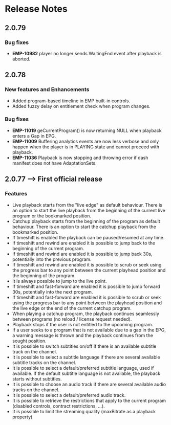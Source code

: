 # Release Notes

## 2.0.79

### Bug fixes
- **EMP-10982** player no longer sends WaitingEnd event after playback is aborted.

## 2.0.78

### New features and Enhancements
- Added program-based timeline in EMP built-in controls.
- Added fuzzy delay on entitlement check when program changes.

### Bug fixes
- **EMP-11019** geCurrentProgram() is now returning NULL when playback enters a Gap in EPG.
- **EMP-11009** Buffering analytics events are now less verbose and only happen when the player is in PLAYING state and cannot proceed with playback.
- **EMP-11036** Playback is now stopping and throwing error if dash manifest does not have AdaptationSets. 

## 2.0.77 --> First official release

### Features
- Live playback starts from the "live edge" as default behaviour. There is an option to start the live playback from the beginning of the current live program or the bookmarked position. 
- Catchup playback starts from the beginning of the program as default behaviour. There is an option to start the catchup playback from the bookmarked position.
- If timeshift is enabled the playback can be paused/resumed at any time.
- If timeshift and rewind are enabled it is possible to jump back to the beginning of the current program.
- If timeshift and rewind are enabled it is possible to jump back 30s, potentially into the previous program.
- If timeshift and rewind are enabled it is possible to scrub or seek using the progress bar to any point between the current playhead position and the beginning of the program. 
- It is always possible to jump to the live point.
- If timeshift and fast-forward are enabled it is possible to jump forward 30s, potentially into the next program.
- If timeshift and fast-forward are enabled it is possible to scrub or seek using the progress bar to any point between the playhead position and the live edge or the end of the current catchup program.
- When playing a catchup program, the playback continues seamlessly between programs (no reload / license request needed).
- Playback stops if the user is not entitled to the upcoming program.
- If a user seeks to a program that is not available due to a gap in the EPG, a warning message is thrown and the playback continues from the sought position. 
- It is possible to switch subtitles on/off if there is an available subtitle track on the channel.
- It is possible to select a subtitle language if there are several available subtitle tracks on the channel.
- It is possible to select a default/preferred subtitle language, used if available. If the default subtitle language is not available, the playback starts without subtitles.
- It is possible to choose an audio track if there are several available audio tracks on the channel.
- It is possible to select a default/preferred audio track.
- It is possible to retrieve the restrictions that apply to the current program (disabled controls, contract restrictions, ...).
- It is possible to limit the streaming quality (maxBitrate as a playback property)
